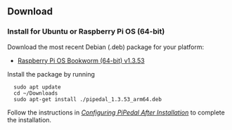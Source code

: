 ## Download

### Install for Ubuntu or Raspberry Pi OS (64-bit)

Download the most recent Debian (.deb) package for your platform:

- <a href="https://github.com/rerdavies/pipedal/releases/download/v1.3.53/pipedal_1.3.53_arm64.deb">Raspberry Pi OS Bookworm (64-bit) v1.3.53</a>


Install the package by running 

```
  sudo apt update
  cd ~/Downloads  
  sudo apt-get install ./pipedal_1.3.53_arm64.deb
```

Follow the instructions in [_Configuring PiPedal After Installation_](https://rerdavies.github.io/pipedal/Configuring.html) to complete the installation.
